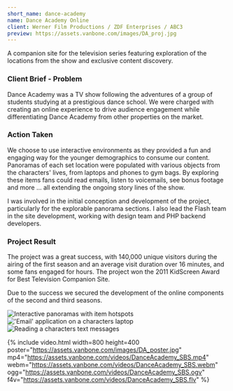 ```yaml
---
short_name: dance-academy
name: Dance Academy Online
client: Werner Film Productions / ZDF Enterprises / ABC3
preview: https://assets.vanbone.com/images/DA_proj.jpg
---
```


A companion site for the television series featuring exploration of the locations from the show and exclusive content 
discovery.

### Client Brief - Problem

Dance Academy was a TV show following the adventures of a group of students studying at a prestigious dance school. 
We were charged with creating an online experience to drive audience engagement while differentiating Dance Academy 
from other properties on the market.

### Action Taken

We choose to use interactive environments as they provided a fun and engaging way for the younger demographics to 
consume our content. Panoramas of each set location were populated with various objects from the characters' lives, 
from laptops and phones to gym bags. By exploring these items fans could read emails, listen to voicemails, see bonus 
footage and more ... all extending the ongoing story lines of the show.

I was involved in the initial conception and development of the project, particularly for the explorable panorama 
sections. I also lead the Flash team in the site development, working with design team and PHP backend developers.

### Project Result

The project was a great success, with 140,000 unique visitors during the airing of the first season and an average 
visit duration over 16 minutes, and some fans engaged for hours. The project won the 2011 KidScreen Award for Best 
Television Companion Site.

Due to the success we secured the development of the online components of the second and third seasons.

![Interactive panoramas with item hotspots](https://assets.vanbone.com/images/DA_1.jpg "Interactive panoramas with item hotspots")
!['Email' application on a characters laptop](https://assets.vanbone.com/images/DA_2.jpg "'Email' application on a characters laptop")
![Reading a characters text messages](https://assets.vanbone.com/images/DA_3.jpg "Reading a characters text messages")

{% include video.html
    width=800 height=400
    poster="https://assets.vanbone.com/images/DA_poster.jpg"
    mp4="https://assets.vanbone.com/videos/DanceAcademy_SBS.mp4"
    webm="https://assets.vanbone.com/videos/DanceAcademy_SBS.webm"
    ogg="https://assets.vanbone.com/videos/DanceAcademy_SBS.ogv"
    f4v="https://assets.vanbone.com/videos/DanceAcademy_SBS.flv"
%}
